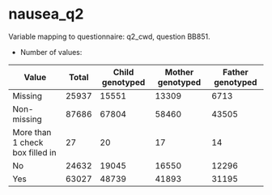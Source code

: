 # nausea_q2
Variable mapping to questionnaire: q2_cwd, question BB851.
- Number of values:

| Value | Total | Child genotyped | Mother genotyped | Father genotyped |
| ----- | ----- | --------------- | ---------------- | ---------------- |
| Missing | 25937 | 15551 | 13309 | 6713 |
| Non-missing | 87686 | 67804 | 58460 | 43505 |
| More than 1 check box filled in | 27 | 20 | 17 |14 |
| No | 24632 | 19045 | 16550 |12296 |
| Yes | 63027 | 48739 | 41893 |31195 |



